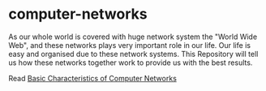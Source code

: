 # computer-networks
As our whole world is covered with huge network system the "World Wide Web", and these networks plays very important role in our life. Our life is easy and organised due to these network systems. This Repository will tell us how these networks together work to provide us with the best results. 

Read [Basic Characteristics of Computer Networks](https://github.com/harshrajbedi/computer-networks/blob/main/Resources/1.%20characteristics-of-computer-network.md)


